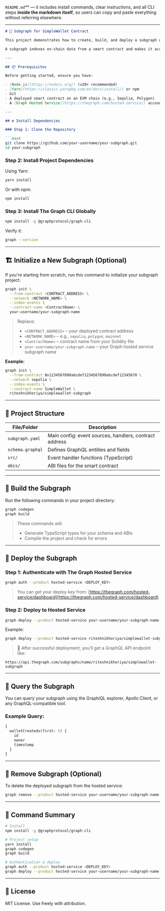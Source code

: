 `README.md`** — it includes install commands, clear instructions, and all CLI steps **inside the markdown itself**, so users can copy and paste everything without referring elsewhere.

---

````markdown
# 🚀 Subgraph for SimpleWallet Contract

This project demonstrates how to create, build, and deploy a subgraph using **The Graph Protocol CLI**.

A subgraph indexes on-chain data from a smart contract and makes it accessible via GraphQL — enabling fast and flexible access to blockchain data for dApps, dashboards, and analytics.

---

## 📦 Prerequisites

Before getting started, ensure you have:

- [Node.js](https://nodejs.org/) (v20+ recommended)
- [Yarn](https://classic.yarnpkg.com/en/docs/install/) or npm
- Git
- A deployed smart contract on an EVM chain (e.g., Sepolia, Polygon)
- A [Graph Hosted Service](https://thegraph.com/hosted-service/) account with access token

---

## ⚙️ Install Dependencies

### Step 1: Clone the Repository

```bash
git clone https://github.com/your-username/your-subgraph.git
cd your-subgraph
````

### Step 2: Install Project Dependencies

Using Yarn:

```bash
yarn install
```

Or with npm:

```bash
npm install
```

### Step 3: Install The Graph CLI Globally

```bash
npm install -g @graphprotocol/graph-cli
```

Verify it:

```bash
graph --version
```

---

## 🏗 Initialize a New Subgraph (Optional)

If you're starting from scratch, run this command to initialize your subgraph project:

```bash
graph init \
  --from-contract <CONTRACT_ADDRESS> \
  --network <NETWORK_NAME> \
  --index-events \
  --contract-name <ContractName> \
  your-username/your-subgraph-name
```

> Replace:
>
> * `<CONTRACT_ADDRESS>` – your deployed contract address
> * `<NETWORK_NAME>` – e.g., `sepolia`, `polygon`, `mainnet`
> * `<ContractName>` – contract name from your Solidity file
> * `your-username/your-subgraph-name` – your Graph hosted service subgraph name

**Example:**

```bash
graph init \
  --from-contract 0x1234567890abcdef1234567890abcdef12345678 \
  --network sepolia \
  --index-events \
  --contract-name SimpleWallet \
  riteshnikhoriya/simplewallet-subgraph
```

---

## 📁 Project Structure

| File/Folder      | Description                                            |
| ---------------- | ------------------------------------------------------ |
| `subgraph.yaml`  | Main config: event sources, handlers, contract address |
| `schema.graphql` | Defines GraphQL entities and fields                    |
| `src/`           | Event handler functions (TypeScript)                   |
| `abis/`          | ABI files for the smart contract                       |

---

## 🔨 Build the Subgraph

Run the following commands in your project directory:

```bash
graph codegen
graph build
```

> These commands will:
>
> * Generate TypeScript types for your schema and ABIs
> * Compile the project and check for errors

---

## 🚀 Deploy the Subgraph

### Step 1: Authenticate with The Graph Hosted Service

```bash
graph auth --product hosted-service <DEPLOY_KEY>
```

> You can get your deploy key from:
> [https://thegraph.com/hosted-service/dashboard](https://thegraph.com/hosted-service/dashboard)

### Step 2: Deploy to Hosted Service

```bash
graph deploy --product hosted-service your-username/your-subgraph-name
```

Example:

```bash
graph deploy --product hosted-service riteshnikhoriya/simplewallet-subgraph
```

> 🔗 After successful deployment, you'll get a GraphQL API endpoint like:

```
https://api.thegraph.com/subgraphs/name/riteshnikhoriya/simplewallet-subgraph
```

---

## 🔎 Query the Subgraph

You can query your subgraph using the GraphiQL explorer, Apollo Client, or any GraphQL-compatible tool.

### Example Query:

```graphql
{
  walletCreateds(first: 5) {
    id
    owner
    timestamp
  }
}
```

---

## 🧹 Remove Subgraph (Optional)

To delete the deployed subgraph from the hosted service:

```bash
graph remove --product hosted-service your-username/your-subgraph-name
```

---

## 🧾 Command Summary

```bash
# Install
npm install -g @graphprotocol/graph-cli

# Project setup
yarn install
graph codegen
graph build

# Authentication & deploy
graph auth --product hosted-service <DEPLOY_KEY>
graph deploy --product hosted-service your-username/your-subgraph-name
```

---

## 📄 License

MIT License. Use freely with attribution.

```
